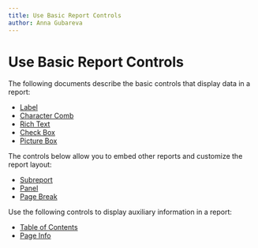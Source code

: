 ```yaml
---
title: Use Basic Report Controls
author: Anna Gubareva
---
```

# Use Basic Report Controls

The following documents describe the basic controls that display data in a report:

* [Label](use-basic-report-controls/label.md)
* [Character Comb](use-basic-report-controls/character-comb.md)
* [Rich Text](use-basic-report-controls/rich-text.md)
* [Check Box](use-basic-report-controls/check-box.md)
* [Picture Box](use-basic-report-controls/picture-box.md)

The controls below allow you to embed other reports and customize the report layout:

* [Subreport](use-basic-report-controls/subreport.md)
* [Panel](use-basic-report-controls/panel.md)
* [Page Break](use-basic-report-controls/page-break.md)

Use the following controls to display auxiliary information in a report:

* [Table of Contents](use-basic-report-controls/table-of-contents.md)
* [Page Info](use-basic-report-controls/page-info.md)